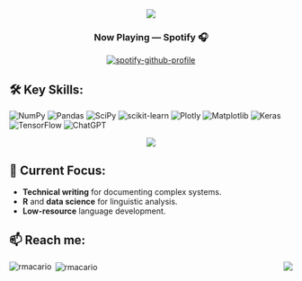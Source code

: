 
<div align=center >
<img src="https://readme-typing-svg.herokuapp.com?font=Pacifico&size=25&color=FFFFFF&center=true&lines=Hi+there!+👋💻;I'm+Rafael+Macario,;a+computational+linguist,;technical+writer,;PhD+student,;and+data+sciece+enthusiast."
/>


  ### Now Playing — Spotify 🎧
  [![spotify-github-profile](https://spotify-github-profile.kittinanx.com/api/view?uid=12148060010&cover_image=true&theme=novatorem&show_offline=false&background_color=121212&interchange=false&bar_color=53b14f&bar_color_cover=true)](https://github.com/kittinan/spotify-github-profile)
</div>



## 🛠️ Key Skills:  

![NumPy](https://img.shields.io/badge/numpy-%23013243.svg?style=for-the-badge&logo=numpy&logoColor=white)
![Pandas](https://img.shields.io/badge/pandas-%23150458.svg?style=for-the-badge&logo=pandas&logoColor=white)
![SciPy](https://img.shields.io/badge/SciPy-%230C55A5.svg?style=for-the-badge&logo=scipy&logoColor=%white)
![scikit-learn](https://img.shields.io/badge/scikit--learn-%23F7931E.svg?style=for-the-badge&logo=scikit-learn&logoColor=white)
![Plotly](https://img.shields.io/badge/Plotly-%233F4F75.svg?style=for-the-badge&logo=plotly&logoColor=white)
![Matplotlib](https://img.shields.io/badge/Matplotlib-%23ffffff.svg?style=for-the-badge&logo=Matplotlib&logoColor=black)
![Keras](https://img.shields.io/badge/Keras-%23D00000.svg?style=for-the-badge&logo=Keras&logoColor=white)
![TensorFlow](https://img.shields.io/badge/TensorFlow-%23FF6F00.svg?style=for-the-badge&logo=TensorFlow&logoColor=white)
![ChatGPT](https://img.shields.io/badge/chatGPT-74aa9c?style=for-the-badge&logo=openai&logoColor=white)

<p align="center">
  <a href="https://skillicons.dev">
    <img src="https://skillicons.dev/icons?i=py,latex,regex,r,js,react,html,css,docker,gi" />
  </a>
</p>

## 🔭 Current Focus:

- **Technical writing** for documenting complex systems.
- **R** and **data science** for linguistic analysis.
- **Low-resource** language development.

## 📫 Reach me:

<a href="https://github.com/rmaacario/github-readme-stats&show_icons=true&theme=dark&hide_progress=true">
  <img align="right" src="https://github-readme-stats.vercel.app/api/top-langs/?username=rmaacario&show_icons=true&theme=dark&hide_progress=true" />
</a>

<p><img align="left" src="https://github-readme-stats.vercel.app/api/top-langs?username=rmacario&show_icons=true&locale=en&layout=compact" alt="rmacario" /></p>

<p>&nbsp;<img align="center" src="https://github-readme-stats.vercel.app/api?username=rmacario&show_icons=true&locale=en" alt="rmacario" /></p>

